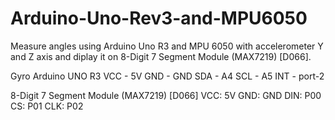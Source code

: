 # Arduino-Uno-Rev3-and-MPU6050

Measure angles using Arduino Uno R3 and MPU 6050 with accelerometer Y and Z axis and diplay it on 8-Digit 7 Segment Module (MAX7219) [D066].


Gyro Arduino UNO R3
VCC  -  5V
GND  -  GND
SDA  -  A4
SCL  -  A5
INT - port-2


8-Digit 7 Segment Module (MAX7219) [D066]
VCC: 5V
GND: GND
DIN: P00
CS: P01
CLK: P02

